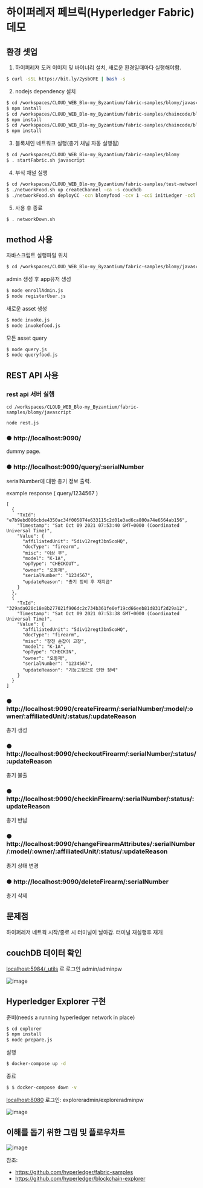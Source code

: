 
# 하이퍼레저 페브릭(Hyperledger Fabric) 데모
## 환경 셋업
1. 하이퍼레져 도커 이미지 및 바이너리 설치, 새로운 환경일때마다 실행해야함.
```bash
$ curl -sSL https://bit.ly/2ysbOFE | bash -s
```
2. nodejs dependency 설치
```bash
$ cd /workspaces/CLOUD_WEB_Blo-my_Byzantium/fabric-samples/blomy/javascript
$ npm install
$ cd /workspaces/CLOUD_WEB_Blo-my_Byzantium/fabric-samples/chaincode/blomy/javascript
$ npm install
$ cd /workspaces/CLOUD_WEB_Blo-my_Byzantium/fabric-samples/chaincode/blomyfood/javascript
$ npm install
```
3. 블록체인 네트워크 실행(총기 채널 자동 실행됨)
```bash
$ cd /workspaces/CLOUD_WEB_Blo-my_Byzantium/fabric-samples/blomy
$ . startFabric.sh javascript
```
4. 부식 채널 실행
```bash
$ cd /workspaces/CLOUD_WEB_Blo-my_Byzantium/fabric-samples/test-network
$ ./networkFood.sh up createChannel -ca -s couchdb
$ ./networkFood.sh deployCC -ccn blomyfood -ccv 1 -cci initLedger -ccl javascript -ccp ../chaincode/blomyfood/javascript
```
5. 사용 후 종료
```bash
$ . networkDown.sh
```
## method 사용
자바스크립트 실행파일 위치
```bash
$ cd /workspaces/CLOUD_WEB_Blo-my_Byzantium/fabric-samples/blomy/javascript
```
admin 생성 후 app유저 생성
```bash
$ node enrollAdmin.js
$ node registerUser.js
```
새로운 asset 생성
```bash
$ node invoke.js
$ node invokefood.js
```
모든 asset query
```bash
$ node query.js 
$ node queryfood.js
```
## REST API 사용
### rest api 서버 실행
```
cd /workspaces/CLOUD_WEB_Blo-my_Byzantium/fabric-samples/blomy/javascript
```
```
node rest.js
```
### ● http://localhost:9090/
dummy page.

### ● http://localhost:9090/query/:serialNumber
serialNumber에 대한 총기 정보 출력.

example response ( query/1234567 )
```
[
  {
    "TxId": "e7b9ebd086cbde4350ac34f005874e633115c2d01e3ad6ca800a74e6564ab156",
    "Timestamp": "Sat Oct 09 2021 07:53:40 GMT+0000 (Coordinated Universal Time)",
    "Value": {
      "affiliatedUnit": "5div12regt3bn5coHQ",
      "docType": "firearm",
      "misc": "이상 무",
      "model": "K-1A",
      "opType": "CHECKOUT",
      "owner": "오동재",
      "serialNumber": "1234567",
      "updateReason": "총기 정비 후 재지급"
    }
  },
  {
    "TxId": "329ada020c18e8b277021f906dc2c734b361fe0ef19cd66eeb81d831f2d29a12",
    "Timestamp": "Sat Oct 09 2021 07:53:38 GMT+0000 (Coordinated Universal Time)",
    "Value": {
      "affiliatedUnit": "5div12regt3bn5coHQ",
      "docType": "firearm",
      "misc": "장전 손잡이 고장",
      "model": "K-1A",
      "opType": "CHECKIN",
      "owner": "오동재",
      "serialNumber": "1234567",
      "updateReason": "기능고장으로 인한 정비"
    }
  }
]
```
### ● http://localhost:9090/createFirearm/:serialNumber/:model/:owner/:affiliatedUnit/:status/:updateReason

총기 생성

### ● http://localhost:9090/checkoutFirearm/:serialNumber/:status/:updateReason

총기 불출

### ● http://localhost:9090/checkinFirearm/:serialNumber/:status/:updateReason

총기 반납

### ● http://localhost:9090/changeFirearmAttributes/:serialNumber/:model/:owner/:affiliatedUnit/:status/:updateReason

총기 상태 변경

### ● http://localhost:9090/deleteFirearm/:serialNumber

총기 삭제

## 문제점
하이퍼레저 네트웍 시작/종료 시 터미널이 날아감. 터미널 재실행후 재개

## couchDB 데이터 확인
[localhost:5984/_utils](localhost:5984/_utils) 로 로그인
admin/adminpw

![image](https://user-images.githubusercontent.com/10104871/135261417-f0914f35-0268-4165-8795-d988ae163089.png)

## Hyperledger Explorer 구현
준비(needs a running hyperledger network in place)
```bash
$ cd explorer
$ npm install
$ node prepare.js
```
실행
```bash
$ docker-compose up -d
```
종료
```bash
$ $ docker-compose down -v
```
[localhost:8080](localhost:8080)
로그인: exploreradmin/exploreradminpw

![image](https://user-images.githubusercontent.com/10104871/135264221-378468ac-e59f-470e-9751-16d6251f3711.png)

## 이해를 돕기 위한 그림 및 플로우차트

![image](https://user-images.githubusercontent.com/10104871/135603887-16943a4e-eff4-4667-b6f1-14a7b6ae1be2.png)

참조:
- https://github.com/hyperledger/fabric-samples
- https://github.com/hyperledger/blockchain-explorer

